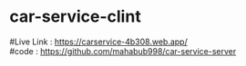 # car-service-clint
#Live Link : https://carservice-4b308.web.app/
<br>
#code : https://github.com/mahabub998/car-service-server
